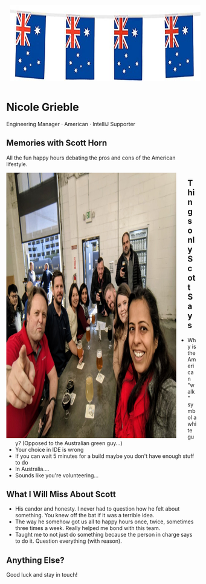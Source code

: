 <img src="images/aussie.jpg" alt="A Flag" style="float:center; margin:10px;" width="100%" height="200"/>

# Nicole Grieble
Engineering Manager · American · IntelliJ Supporter

## Memories with Scott Horn

All the fun happy hours debating the pros and cons of the American lifestyle.


<img src="images/scott-happy-hour.jpg" alt="Scott at Happy Hour" style="float:left; margin-right:30px;" width="450" height="700"/>


## Things only Scott Says

- Why is the American "walk" symbol a white guy? (Opposed to the Australian green guy...)
- Your choice in IDE is wrong
- If you can wait 5 minutes for a build maybe you don't have enough stuff to do
- In Australia....
- Sounds like you're volunteering...

## What I Will Miss About Scott
- His candor and honesty. I never had to question how he felt about something. You knew off the bat if it was a terrible idea.
- The way he somehow got us all to happy hours once, twice, sometimes three times a week. Really helped me bond with this team.
- Taught me to not just do something because the person in charge says to do it. Question everything (with reason).

## Anything Else?
Good luck and stay in touch!
